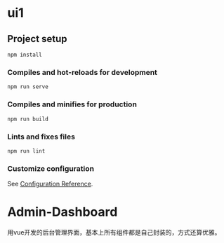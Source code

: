 # ui1

## Project setup
```
npm install
```

### Compiles and hot-reloads for development
```
npm run serve
```

### Compiles and minifies for production
```
npm run build
```

### Lints and fixes files
```
npm run lint
```

### Customize configuration
See [Configuration Reference](https://cli.vuejs.org/config/).
# Admin-Dashboard
用vue开发的后台管理界面，基本上所有组件都是自己封装的，方式还算优雅。
